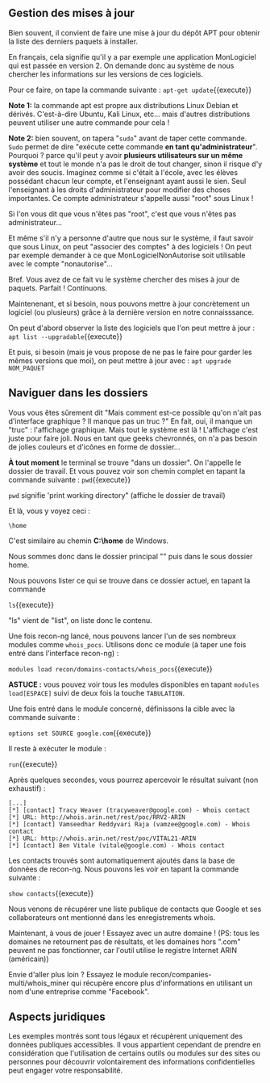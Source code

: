 ## Gestion des mises à jour
Bien souvent, il convient de faire une mise à jour du dépôt APT pour obtenir la liste des derniers paquets à installer.

En français, cela signifie qu'il y a par exemple une application MonLogiciel qui est passée en version 2. On demande donc au système de nous chercher les informations sur les versions de ces logiciels. 

Pour ce faire, on tape la commande suivante :
`apt-get update`{{execute}}

**Note 1:** la commande apt est propre aux distributions Linux Debian et dérivés. C'est-à-dire Ubuntu, Kali Linux, etc... mais d'autres distributions peuvent utiliser une autre commande pour cela !

**Note 2:** bien souvent, on tapera "`sudo`" avant de taper cette commande. `Sudo` permet de dire "exécute cette commande **en tant qu'administrateur**". Pourquoi ? parce qu'il peut y avoir **plusieurs utilisateurs sur un même système** et tout le monde n'a pas le droit de tout changer, sinon il risque d'y avoir des soucis. Imaginez comme si c'était à l'école, avec les élèves possédant chacun leur compte, et l'enseignant ayant aussi le sien. Seul l'enseignant à les droits d'administrateur pour modifier des choses importantes. Ce compte administrateur s'appelle aussi "root" sous Linux !


Si l'on vous dit que vous n'êtes pas "root", c'est que vous n'êtes pas administrateur...

Et même s'il n'y a personne d'autre que nous sur le système, il faut savoir que sous Linux, on peut "associer des comptes" à des logiciels !
On peut par exemple demander à ce que MonLogicielNonAutorise soit utilisable avec le compte "nonautorise"...

Bref. Vous avez de ce fait vu le système chercher des mises à jour de paquets.
Parfait ! Continuons.

Maintenenant, et si besoin, nous pouvons mettre à jour concrètement un logiciel (ou plusieurs) grâce à la dernière version en notre connaisssance.

On peut d'abord observer la liste des logiciels que l'on peut mettre à jour :
`apt list --upgradable`{{execute}}

Et puis, si besoin (mais je vous propose de ne pas le faire pour garder les mêmes versions que moi), on peut mettre à jour avec :
`apt upgrade NOM_PAQUET`

## Naviguer dans les dossiers
Vous vous êtes sûrement dit "Mais comment est-ce possible qu'on n'ait pas d'interface graphique ? Il manque pas un truc ?"
En fait, oui, il manque un "truc" : l'affichage graphique. Mais tout le système est là ! L'affichage c'est juste pour faire joli. Nous en tant que geeks chevronnés, on n'a pas besoin de jolies couleurs et d'icônes en forme de dossier...

**À tout moment** le terminal se trouve "dans un dossier". On l'appelle le dossier de travail. Et vous pouvez voir son chemin complet en tapant la commande suivante :
`pwd`{{execute}}

`pwd` signifie 'print working directory" (affiche le dossier de travail)

Et là, vous y voyez ceci :

```
\home
```

C'est similaire au chemin **C:\home** de Windows.

Nous sommes donc dans le dossier principal "\" puis dans le sous dossier home.

Nous pouvons lister ce qui se trouve dans ce dossier actuel, en tapant la commande

`ls`{{execute}}

"ls" vient de "list", on liste donc le contenu.

Une fois recon-ng lancé, nous pouvons lancer l'un de ses nombreux modules comme `whois_pocs`.
Utilisons donc ce module (à taper une fois entré dans l'interface recon-ng) :

`modules load recon/domains-contacts/whois_pocs`{{execute}}

**ASTUCE :** vous pouvez voir tous les modules disponibles en tapant `modules load[ESPACE]` suivi de deux fois la touche `TABULATION`.

Une fois entré dans le module concerné, définissons la cible avec la commande suivante :

`options set SOURCE google.com`{{execute}}

Il reste à exécuter le module :

`run`{{execute}}

Après quelques secondes, vous pourrez apercevoir le résultat suivant (non exhaustif) :
```
[...]
[*] [contact] Tracy Weaver (tracyweaver@google.com) - Whois contact
[*] URL: http://whois.arin.net/rest/poc/RRV2-ARIN
[*] [contact] Vamseedhar Reddyvari Raja (vamzee@google.com) - Whois contact
[*] URL: http://whois.arin.net/rest/poc/VITAL21-ARIN
[*] [contact] Ben Vitale (vitale@google.com) - Whois contact
```

Les contacts trouvés sont automatiquement ajoutés dans la base de données de recon-ng.
Nous pouvons les voir en tapant la commande suivante :

`show contacts`{{execute}}

Nous venons de récupérer une liste publique de contacts que Google et ses collaborateurs ont mentionné dans les enregistrements whois. 

Maintenant, à vous de jouer ! Essayez avec un autre domaine ! (PS: tous les domaines ne retournent pas de résultats, et les domaines hors ".com" peuvent ne pas fonctionner, car l'outil utilise le registre Internet ARIN (américain))

Envie d'aller plus loin ? Essayez le module recon/companies-multi/whois_miner qui récupère encore plus d'informations en utilisant un nom d'une entreprise comme "Facebook".

## Aspects juridiques
Les exemples montrés sont tous légaux et récupèrent uniquement des données publiques accessibles. Il vous appartient cependant de prendre en considération que l'utilisation de certains outils ou modules sur des sites ou personnes pour découvrir volontairement des informations confidentielles peut engager votre responsabilité.
